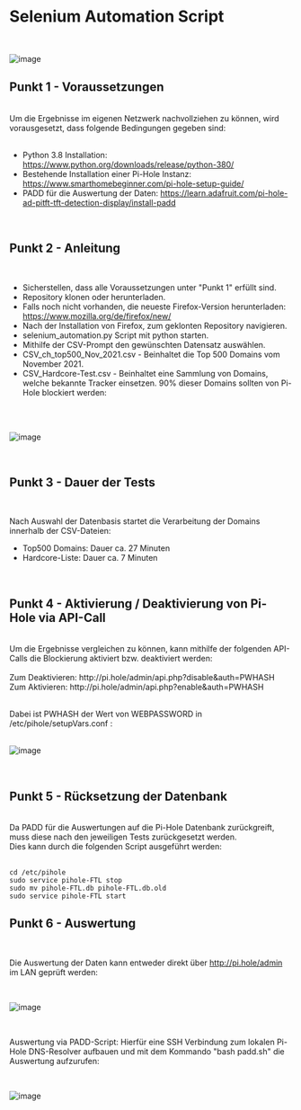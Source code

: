 # Selenium Automation Script
 <br />
 
![image](https://user-images.githubusercontent.com/62666957/146691725-aaba63e7-8138-47b7-a6e2-e8bae6973712.png)

## Punkt 1 - Voraussetzungen
 <br />
Um die Ergebnisse im eigenen Netzwerk nachvollziehen zu können, wird vorausgesetzt, dass folgende Bedingungen gegeben sind:
 <br />
 <br />
 
- Python 3.8 Installation: https://www.python.org/downloads/release/python-380/
- Bestehende Installation einer Pi-Hole Instanz: https://www.smarthomebeginner.com/pi-hole-setup-guide/
- PADD für die Auswertung der Daten: https://learn.adafruit.com/pi-hole-ad-pitft-tft-detection-display/install-padd
<br />

## Punkt 2 - Anleitung

 <br />
 
- Sicherstellen, dass alle Voraussetzungen unter "Punkt 1" erfüllt sind.
- Repository klonen oder herunterladen.
- Falls noch nicht vorhanden, die neueste Firefox-Version herunterladen: https://www.mozilla.org/de/firefox/new/
- Nach der Installation von Firefox, zum geklonten Repository navigieren.
- selenium_automation.py Script mit python starten.
- Mithilfe der CSV-Prompt den gewünschten Datensatz auswählen.
- CSV_ch_top500_Nov_2021.csv - Beinhaltet die Top 500 Domains vom November 2021.
- CSV_Hardcore-Test.csv - Beinhaltet eine Sammlung von Domains, welche bekannte Tracker einsetzen. 90% dieser Domains sollten von Pi-Hole blockiert werden:

 <br />
 <br />
  
![image](https://user-images.githubusercontent.com/62666957/146691829-34a180d2-f5b9-4327-b532-a23ccc82ce58.png)

 <br />
 
## Punkt 3 - Dauer der Tests

 <br />
 
Nach Auswahl der Datenbasis startet die Verarbeitung der Domains innerhalb der CSV-Dateien:
 <br />
- Top500 Domains: Dauer ca. 27 Minuten
- Hardcore-Liste: Dauer ca. 7 Minuten
 <br />
 
## Punkt 4 - Aktivierung / Deaktivierung von Pi-Hole via API-Call
<br />
Um die Ergebnisse vergleichen zu können, kann mithilfe der folgenden API-Calls die Blockierung aktiviert bzw. deaktiviert werden:
<br />
<br />
Zum Deaktivieren: http://pi.hole/admin/api.php?disable&auth=PWHASH
<br />
Zum Aktivieren: http://pi.hole/admin/api.php?enable&auth=PWHASH
<br />
<br />

Dabei ist PWHASH der Wert von WEBPASSWORD in /etc/pihole/setupVars.conf :
<br />
<br />

![image](https://user-images.githubusercontent.com/62666957/146693102-9da6cbd2-a25b-486e-adac-bf1dfedfaeef.png)

 <br />

## Punkt 5 - Rücksetzung der Datenbank
<br />
Da PADD für die Auswertungen auf die Pi-Hole Datenbank zurückgreift, muss diese nach den jeweiligen Tests zurückgesetzt werden. 
<br />
Dies kann durch die folgenden Script ausgeführt werden:
<br />
<br />

```
cd /etc/pihole
sudo service pihole-FTL stop
sudo mv pihole-FTL.db pihole-FTL.db.old
sudo service pihole-FTL start
```

## Punkt 6 - Auswertung

<br />

Die Auswertung der Daten kann entweder direkt über http://pi.hole/admin im LAN geprüft werden:

<br />

![image](https://user-images.githubusercontent.com/62666957/146693761-33efe862-3afb-4962-80c3-53ceabd7ff5c.png)

<br />

Auswertung via PADD-Script: Hierfür eine SSH Verbindung zum lokalen Pi-Hole DNS-Resolver aufbauen und mit dem Kommando "bash padd.sh" die Auswertung aufzurufen:

<br />

![image](https://user-images.githubusercontent.com/62666957/146693680-134dd605-3112-4361-8f56-0d78874ad958.png)


